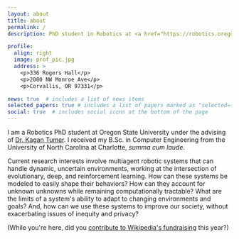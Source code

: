 ```yaml
---
layout: about
title: about
permalink: /
description: PhD student in Robotics at <a href="https://robotics.oregonstate.edu/">Oregon State University</a>.

profile:
  align: right
  image: prof_pic.jpg
  address: >
    <p>336 Rogers Hall</p>
    <p>2000 NW Monroe Ave</p>
    <p>Corvallis, OR 97331</p>

news: true  # includes a list of news items
selected_papers: true # includes a list of papers marked as "selected={true}"
social: true  # includes social icons at the bottom of the page
---
```


I am a Robotics PhD student at Oregon State University under the advising of [Dr. Kagan Tumer](http://web.engr.oregonstate.edu/~ktumer/). I received my B.Sc. in Computer Engineering from the University of North Carolina at Charlotte, *summa cum laude*.

Current research interests involve multiagent robotic systems that can handle dynamic, uncertain environments, working at the intersection of evolutionary, deep, and reinforcement learning. How can these systems be modeled to easily shape their behaviors? How can they account for unknown unknowns while remaining computationally tractable? What are the limits of a system's ability to adapt to changing environments and goals? And, how can we use these systems to improve our society, without exacerbating issues of inequity and privacy?

(While you're here, did you [contribute to Wikipedia's fundraising](https://donate.wikimedia.org) this year?)
